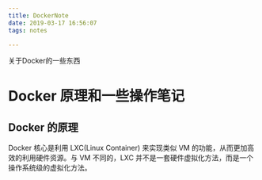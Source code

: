 ```yaml
---
title: DockerNote
date: 2019-03-17 16:56:07
tags: notes

---
```


关于Docker的一些东西

<!--more-->

# Docker 原理和一些操作笔记 

## Docker 的原理

Docker 核心是利用 LXC(Linux Container) 来实现类似 VM 的功能，从而更加高效的利用硬件资源。与 VM 不同的，LXC 并不是一套硬件虚拟化方法，而是一个操作系统级的虚拟化方法。
